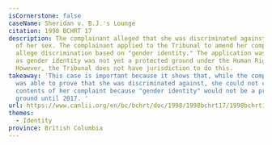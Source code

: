```yaml
---
isCornerstone: false
caseName: Sheridan v. B.J.'s Lounge
citation: 1998 BCHRT 17
description: The complainant alleged that she was discriminated against because
  of her sex. The complainant applied to the Tribunal to amend her complaint to
  allege discrimination based on "gender identity." The application was refused,
  as gender identity was not yet a protected ground under the Human Rights Code.
  However, the Tribunal does not have jurisdiction to do this.
takeaway: 'This case is important because it shows that, while the complainant
  was able to prove that she was discriminated against, she could not change the
  contents of her complaint because "gender identity" would not be a protected
  ground until 2017. '
url: https://www.canlii.org/en/bc/bchrt/doc/1998/1998bchrt17/1998bchrt17.html?resultIndex=2
themes:
  - Identity
province: British Columbia
---
```

